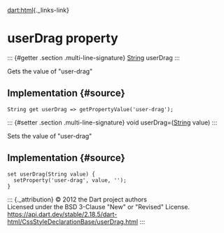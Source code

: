 [dart:html](../../dart-html/dart-html-library){._links-link}

userDrag property
=================

::: {#getter .section .multi-line-signature}
[String](../../dart-core/string-class) userDrag
:::

Gets the value of \"user-drag\"

Implementation {#source}
--------------

``` {.language-dart data-language="dart"}
String get userDrag => getPropertyValue('user-drag');
```

::: {#setter .section .multi-line-signature}
void userDrag=([String](../../dart-core/string-class) value)
:::

Sets the value of \"user-drag\"

Implementation {#source}
--------------

``` {.language-dart data-language="dart"}
set userDrag(String value) {
  setProperty('user-drag', value, '');
}
```

::: {._attribution}
© 2012 the Dart project authors\
Licensed under the BSD 3-Clause \"New\" or \"Revised\" License.\
<https://api.dart.dev/stable/2.18.5/dart-html/CssStyleDeclarationBase/userDrag.html>
:::
